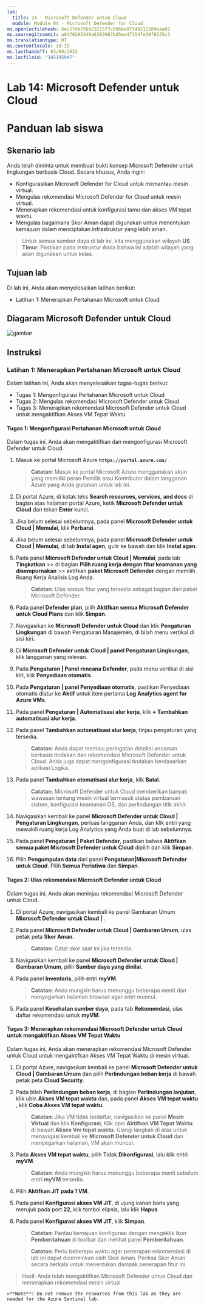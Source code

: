 ```yaml
---
lab:
  title: 14 - Microsoft Defender untuk Cloud
  module: Module 04 - Microsoft Defender for Cloud
ms.openlocfilehash: 6ec274b75692321577c8966e07349211209eaa02
ms.sourcegitcommit: a8470295248a6363987bd5ea47154fe39f8535c3
ms.translationtype: HT
ms.contentlocale: id-ID
ms.lasthandoff: 03/09/2022
ms.locfileid: "145195947"
---
```

# <a name="lab-14-microsoft-defender-for-cloud"></a>Lab 14: Microsoft Defender untuk Cloud
# <a name="student-lab-manual"></a>Panduan lab siswa

## <a name="lab-scenario"></a>Skenario lab

Anda telah diminta untuk membuat bukti konsep Microsoft Defender untuk lingkungan berbasis Cloud. Secara khusus, Anda ingin:

- Konfigurasikan Microsoft Defender for Cloud untuk memantau mesin virtual.
- Mengulas rekomendasi Microsoft Defender for Cloud untuk mesin virtual.
- Menerapkan rekomendasi untuk konfigurasi tamu dan akses VM tepat waktu. 
- Mengulas bagaimana Skor Aman dapat digunakan untuk menentukan kemajuan dalam menciptakan infrastruktur yang lebih aman.

> Untuk semua sumber daya di lab ini, kita menggunakan wilayah **US Timur**. Pastikan pada instruktur Anda bahwa ini adalah wilayah yang akan digunakan untuk kelas. 

## <a name="lab-objectives"></a>Tujuan lab

Di lab ini, Anda akan menyelesaikan latihan berikut:

- Latihan 1: Menerapkan Pertahanan Microsoft untuk Cloud

## <a name="microsoft-defender-for-cloud-diagram"></a>Diagaram Microsoft Defender untuk Cloud

![gambar](https://user-images.githubusercontent.com/91347931/157537800-94a64b6e-026c-41b2-970e-f8554ce1e0ab.png)

## <a name="instructions"></a>Instruksi

### <a name="exercise-1-implement-microsoft-defender-for-cloud"></a>Latihan 1: Menerapkan Pertahanan Microsoft untuk Cloud

Dalam latihan ini, Anda akan menyelesaikan tugas-tugas berikut:

- Tugas 1: Mengonfigurasi Pertahanan Microsoft untuk Cloud
- Tugas 2: Mengulas rekomendasi Microsoft Defender untuk Cloud
- Tugas 3: Menerapkan rekomendasi Microsoft Defender untuk Cloud untuk mengaktifkan Akses VM Tepat Waktu

#### <a name="task-1-configure-microsoft-defender-for-cloud"></a>Tugas 1: Mengonfigurasi Pertahanan Microsoft untuk Cloud

Dalam tugas ini, Anda akan mengaktifkan dan mengonfigurasi Microsoft Defender untuk Cloud.

1. Masuk ke portal Microsoft Azure **`https://portal.azure.com/`** .

    >**Catatan**: Masuk ke portal Microsoft Azure menggunakan akun yang memiliki peran Pemilik atau Kontributor dalam langganan Azure yang Anda gunakan untuk lab ini.

2. Di portal Azure, di kotak teks **Search resources, services, and docs** di bagian atas halaman portal Azure, ketik **Microsoft Defender untuk Cloud** dan tekan **Enter** kunci.

3. Jika belum selesai sebelumnya, pada panel **Microsoft Defender untuk Cloud \| Memulai**, klik **Perbarui**.
     
4. Jika belum selesai sebelumnya, pada panel **Microsoft Defender untuk Cloud \| Memulai**, di tab **Instal agen**, gulir ke bawah dan klik **Instal agen**.

5. Pada panel **Microsoft Defender untuk Cloud \| Memulai**, pada tab **Tingkatkan** >> di bagian **Pilih ruang kerja dengan fitur keamanan yang disempurnakan** >> aktifkan **paket Microsoft Defender** dengan memilih Ruang Kerja Analisis Log Anda. 

    >**Catatan**: Ulas semua fitur yang tersedia sebagai bagian dari paket Microsoft Defender. 

6. Pada panel **Defender plan**, pilih **Aktifkan semua Microsoft Defender untuk Cloud Plans** dan klik **Simpan**.

7. Navigasikan ke **Microsoft Defender untuk Cloud** dan klik **Pengaturan Lingkungan** di bawah Pengaturan Manajemen, di bilah menu vertikal di sisi kiri.

8. Di **Microsoft Defender untuk Cloud | panel Pengaturan Lingkungan**, klik langganan yang relevan. 

9. Pada **Pengaturan | Panel rencana Defender**, pada menu vertikal di sisi kiri, klik **Penyediaan otomatis**.

10. Pada **Pengaturan | panel Penyediaan otomatis**, pastikan Penyediaan otomatis diatur ke **Aktif** untuk item pertama **Log Analytics agent for Azure VMs**.

11. Pada panel **Pengaturan \| Automatisasi alur kerja**, klik **+ Tambahkan automatisasi alur kerja**.

12. Pada panel **Tambahkan automatisasi alur kerja**, tinjau pengaturan yang tersedia. 

    >**Catatan**: Anda dapat memicu peringatan deteksi ancaman berbasis tindakan dan rekomendasi Microsoft Defender untuk Cloud. Anda juga dapat mengonfigurasi tindakan berdasarkan aplikasi Logika. 

13. Pada panel **Tambahkan otomatisasi alur kerja**, klik **Batal**.

    >**Catatan**: Microsoft Defender untuk Cloud memberikan banyak wawasan tentang mesin virtual termasuk status pembaruan sistem, konfigurasi keamanan OS, dan perlindungan titik akhir.

14. Navigasikan kembali ke panel **Microsoft Defender untuk Cloud \| Pengaturan Lingkungan**, perluas langganan Anda, dan klik entri yang mewakili ruang kerja Log Analytics yang Anda buat di lab sebelumnya.

15. Pada panel **Pengaturan \| Paket Defender**, pastikan bahwa **Aktifkan semua paket Microsoft Defender untuk Cloud** dipilih dan klik **Simpan**.

16. Pilih **Pengumpulan data** dari panel **Pengaturan\|Microsoft Defender untuk Cloud**. Pilih **Semua Peristiwa** dan **Simpan**.


#### <a name="task-2-review-the-microsoft-defender-for-cloud-recommendation"></a>Tugas 2: Ulas rekomendasi Microsoft Defender untuk Cloud

Dalam tugas ini, Anda akan meninjau rekomendasi Microsoft Defender untuk Cloud. 

1. Di portal Azure, navigasikan kembali ke panel Gambaran Umum **Microsoft Defender untuk Cloud \|** . 

2. Pada panel **Microsoft Defender untuk Cloud \| Gambaran Umum**, ulas petak peta **Skor Aman**.

    >**Catatan**: Catat skor saat ini jika tersedia.

3. Navigasikan kembali ke panel **Microsoft Defender untuk Cloud \| Gambaran Umum**, pilih **Sumber daya yang dinilai**.

4. Pada panel **Inventaris**, pilih entri **myVM**.

    >**Catatan**: Anda mungkin harus menunggu beberapa menit dan menyegarkan halaman browser agar entri muncul.
    
5. Pada panel **Kesehatan sumber daya**, pada tab **Rekomendasi**, ulas daftar rekomendasi untuk **myVM**.


#### <a name="task-3-implement-the-microsoft-defender-for-cloud-recommendation-to-enable-just-in-time-vm-access"></a>Tugas 3: Menerapkan rekomendasi Microsoft Defender untuk Cloud untuk mengaktifkan Akses VM Tepat Waktu

Dalam tugas ini, Anda akan menerapkan rekomendasi Microsoft Defender untuk Cloud untuk mengaktifkan Akses VM Tepat Waktu di mesin virtual. 

1. Di portal Azure, navigasikan kembali ke panel **Microsoft Defender untuk Cloud \| Gambaran Umum** dan pilih **Perlindungan beban kerja** di bawah petak peta **Cloud Security**.

2. Pada bilah **Perlindungan beban kerja**, di bagian **Perlindungan lanjutan**, klik ubin **Akses VM tepat waktu** dan, pada panel **Akses VM tepat waktu** , klik **Coba Akses VM tepat waktu**.

    >**Catatan**: Jika VM tidak terdaftar, navigasikan ke panel **Mesin Virtual** dan klik **Konfigurasi**, Klik opsi **Aktifkan VM Tepat Waktu** di bawah **Akses Vm tepat waktu**. Ulangi langkah di atas untuk menavigasi kembali ke **Microsoft Defender untuk Cloud** dan menyegarkan halaman, VM akan muncul.

3. Pada **Akses VM tepat waktu**, pilih Tidak **Dikonfigurasi**, lalu klik entri **myVM**.

    >**Catatan**: Anda mungkin harus menunggu beberapa menit sebelum entri **myVM** tersedia.

4. Pilih **Aktifkan JIT pada 1 VM**.

5. Pada panel **Konfigurasi akses VM JIT**, di ujung kanan baris yang merujuk pada port **22**, klik tombol elipsis, lalu klik **Hapus**.

6. Pada panel **Konfigurasi akses VM JIT**, klik **Simpan**.

    >**Catatan**: Pantau kemajuan konfigurasi dengan mengeklik ikon **Pemberitahuan** di toolbar dan melihat panel **Pemberitahuan**. 

    >**Catatan**: Perlu beberapa waktu agar penerapan rekomendasi di lab ini dapat dicerminkan oleh Skor Aman. Periksa Skor Aman secara berkala untuk menentukan dampak penerapan fitur ini. 

> Hasil: Anda telah mengaktifkan Microsoft Defender untuk Cloud dan menerapkan rekomendasi mesin virtual. 

    >**Note**: Do not remove the resources from this lab as they are needed for the Azure Sentinel lab.
